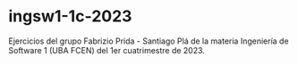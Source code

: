 # ingsw1-1c-2023
Ejercicios del grupo Fabrizio Prida - Santiago Plá de la materia Ingeniería de Software 1 (UBA FCEN) del 1er cuatrimestre de 2023.
